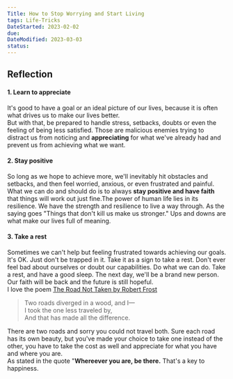 ```yaml
---
Title: How to Stop Worrying and Start Living
tags: Life-Tricks
DateStarted: 2023-02-02
due:
DateModified: 2023-03-03
status:
---
```


## Reflection

#### 1. Learn to appreciate

It's good to have a goal or an ideal picture of our lives, because it is often what drives us to make our lives better.  
But with that, be prepared to handle stress, setbacks, doubts or even the feeling of being less satisfied. Those are malicious enemies trying to distract us from noticing and **appreciating** for what we've already had and prevent us from achieving what we want.

#### 2. Stay positive

So long as we hope to achieve more, we'll inevitably hit obstacles and setbacks, and then feel worried, anxious, or even frustrated and painful.  
What we can do and should do is to always **stay positive and have faith** that things will work out just fine.The power of human life lies in its resilience. We have the strength and resilience to live a way through. As the saying goes "Things that don't kill us make us stronger." Ups and downs are what make our lives full of meaning.

#### 3. Take a rest

Sometimes we can't help but feeling frustrated towards achieving our goals. It's OK. Just don't be trapped in it. Take it as a sign to take a rest. Don't ever feel bad about ourselves or doubt our capabilities. Do what we can do. Take a rest, and have a good sleep. The next day, we'll be a brand new person. Our faith will be back and the future is still hopeful.  
I love the poem [The Road Not Taken by Robert Frost](https://www.poetryfoundation.org/poems/44272/the-road-not-taken)

> Two roads diverged in a wood, and I—  
> I took the one less traveled by,  
> And that has made all the difference.

There are two roads and sorry you could not travel both. Sure each road has its own beauty, but you've made your choice to take one instead of the other, you have to take the cost as well and appreciate for what you have and where you are.  
As stated in the quote "**Whereever you are, be there.** That's a key to happiness.
